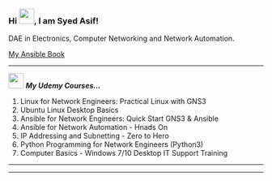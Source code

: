 ### Hi <img src="https://raw.githubusercontent.com/MartinHeinz/MartinHeinz/master/wave.gif" width="30px">, I am Syed Asif!

DAE in Electronics, Computer Networking and Network Automation.

[My Ansible Book](http://ansible-book.readthedocs.io/)

---

<img src="https://media.giphy.com/media/iY8CRBdQXODJSCERIr/giphy.gif" width="30px">&nbsp;***My Udemy Courses...***
<p align="left">
  
1. Linux for Network Engineers: Practical Linux with GNS3
2. Ubuntu Linux Desktop Basics
3. Ansible for Network Engineers: Quick Start GNS3 & Ansible
4. Ansible for Network Automation - Hnads On
5. IP Addressing and Subnetting - Zero to Hero
6. Python Programming for Network Engineers (Python3) 
7. Computer Basics - Windows 7/10 Desktop IT Support Training
  
  <hr>
  <p align="center">
  
---
